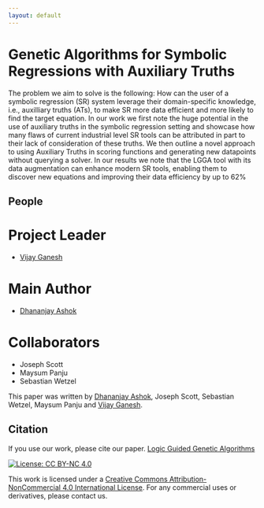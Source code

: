 ```yaml
---
layout: default
---
```


# Genetic Algorithms for Symbolic Regressions with Auxiliary Truths
The problem we aim to solve is the following: How can the user of a symbolic regression (SR) system leverage their domain-specific knowledge, i.e., auxilliary truths (ATs), to make SR more data efficient and more likely to find the target equation. In our work we first note the huge potential in the use of auxiliary truths in the symbolic regression setting and showcase how many flaws of current industrial level SR tools can be attributed in part to their lack of consideration of these truths. We then outline a novel approach to using Auxiliary Truths in scoring functions and generating new datapoints without querying a solver. In our results we note that the LGGA tool with its data augmentation can enhance modern SR tools, enabling them to discover new equations and improving their data efficiency by up to 62%


## People

# Project Leader
* [Vijay Ganesh](https://ece.uwaterloo.ca/~vganesh)

# Main Author
* [Dhananjay Ashok](https://dhananjay-ashok.webnode.com/)

# Collaborators
* Joseph Scott
* Maysum Panju
* Sebastian Wetzel 

This paper was written by [Dhananjay Ashok](https://dhananjay-ashok.webnode.com/), Joseph Scott, Sebastian Wetzel, Maysum Panju and [Vijay Ganesh](https://ece.uwaterloo.ca/~vganesh).







## Citation
If you use our work, please cite our paper. [Logic Guided Genetic Algorithms](https://arxiv.org/abs/2010.11328)

[![License: CC BY-NC 4.0](https://img.shields.io/badge/License-CC%20BY--NC%204.0-lightgrey.svg)](https://creativecommons.org/licenses/by-nc/4.0/)

This work is licensed under a [Creative Commons Attribution-NonCommercial 4.0 International License](http://creativecommons.org/licenses/by-nc/4.0/). For any commercial uses or derivatives, please contact us.


